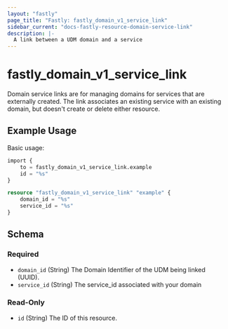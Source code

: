 ```yaml
---
layout: "fastly"
page_title: "Fastly: fastly_domain_v1_service_link"
sidebar_current: "docs-fastly-resource-domain-service-link"
description: |-
  A link between a UDM domain and a service
---
```


# fastly_domain_v1_service_link

Domain service links are for managing domains for services that are externally created. The link associates an existing service
with an existing domain, but doesn't create or delete either resource.


## Example Usage

Basic usage:

```terraform
import {
    to = fastly_domain_v1_service_link.example
    id = "%s"
}

resource "fastly_domain_v1_service_link" "example" {
    domain_id = "%s"
    service_id = "%s"
}
```

<!-- schema generated by tfplugindocs -->
## Schema

### Required

- `domain_id` (String) The Domain Identifier of the UDM being linked (UUID).
- `service_id` (String) The service_id associated with your domain

### Read-Only

- `id` (String) The ID of this resource.

